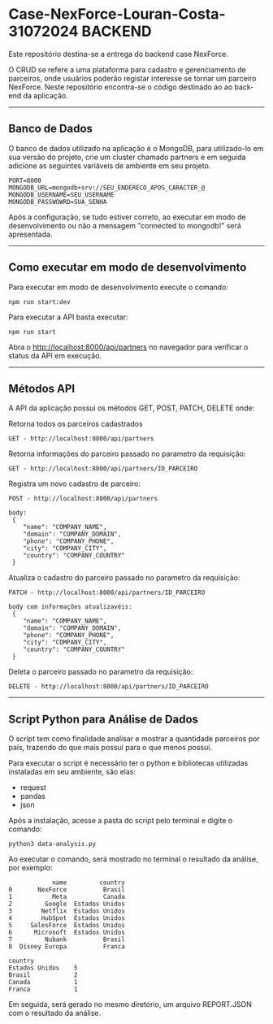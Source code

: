 # Case-NexForce-Louran-Costa-31072024 BACKEND

Este repositório destina-se a entrega do backend case NexForce.

O CRUD se refere a uma plataforma para cadastro e gerenciamento de parceiros, onde usuários poderão registar interesse se tornar um parceiro NexForce. Neste repositório encontra-se o código destinado ao ao back-end da aplicação.

---

## Banco de Dados

O banco de dados utilizado na aplicação é o MongoDB, para utilizado-lo em sua versão do projeto, crie um cluster chamado partners e em seguida adicione as seguintes variáveis de ambiente em seu projeto.

```
PORT=8000
MONGODB_URL=mongodb+srv://SEU_ENDERECO_APOS_CARACTER_@
MONGODB_USERNAME=SEU_USERNAME
MONGODB_PASSWOWRD=SUA_SENHA
```

Após a configuração, se tudo estiver correto, ao executar em modo de desenvolvimento ou não a mensagem "connected to mongodb!" será apresentada.

---

## Como executar em modo de desenvolvimento

Para executar em modo de desenvolvimento execute o comando:

```
npm run start:dev
```

Para executar a API basta executar:

```
npm run start
```

Abra o [http://localhost:8000/api/partners](http://localhost:8000/api/partners) no navegador para verificar o status da API em execução.

---
## Métodos API
A API da aplicação possui os métodos GET, POST, PATCH, DELETE onde:

Retorna todos os parceiros cadastrados
```
GET - http://localhost:8000/api/partners
```
Retorna informações do parceiro passado no parametro da requisição:
```
GET - http://localhost:8000/api/partners/ID_PARCEIRO
```

Registra um novo cadastro de parceiro:
```
POST - http://localhost:8000/api/partners

body:
 {
    "name": "COMPANY_NAME",
    "domain": "COMPANY_DOMAIN",
    "phone": "COMPANY_PHONE",
    "city": "COMPANY_CITY",
    "country": "COMPANY_COUNTRY"
 }

```
Atualiza o cadastro do parceiro passado no parametro da requisição:
```
PATCH - http://localhost:8000/api/partners/ID_PARCEIRO

body com informações atualizavéis:
 {
    "name": "COMPANY_NAME",
    "domain": "COMPANY_DOMAIN",
    "phone": "COMPANY_PHONE",
    "city": "COMPANY_CITY",
    "country": "COMPANY_COUNTRY"
 }

```
Deleta o parceiro passado no parametro da requisição:
```
DELETE - http://localhost:8000/api/partners/ID_PARCEIRO
```

---

## Script Python para Análise de Dados

O script tem como finalidade analisar e mostrar a quantidade parceiros por país, trazendo do que mais possui para o que menos possui.

Para executar o script é necessário ter o python e bibliotecas utilizadas instaladas em seu ambiente, são elas:
- request
- pandas
- json

Após a instalação, acesse a pasta do script pelo terminal e digite o comando:

```
python3 data-analysis.py
```

Ao executar o comando, será mostrado no terminal o resultado da análise, por exemplo:

```
            name         country
0       NexForce          Brasil
1           Meta          Canada
2         Google  Estados Unidos
3        Netflix  Estados Unidos
4        HubSpot  Estados Unidos
5     SalesForce  Estados Unidos
6      Microsoft  Estados Unidos
7         Nubank          Brasil
8  Disney Europa          Franca

country
Estados Unidos    5
Brasil            2
Canada            1
Franca            1

```

Em seguida, será gerado no mesmo diretório, um arquivo REPORT.JSON com o resultado da análise.
